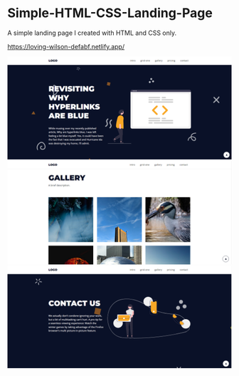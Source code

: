 # Simple-HTML-CSS-Landing-Page
A simple landing page I created with HTML and CSS only.

https://loving-wilson-defabf.netlify.app/

![image 1](lp1.png)
![image 2](lp2.png)
![image 3](lp3.png)

